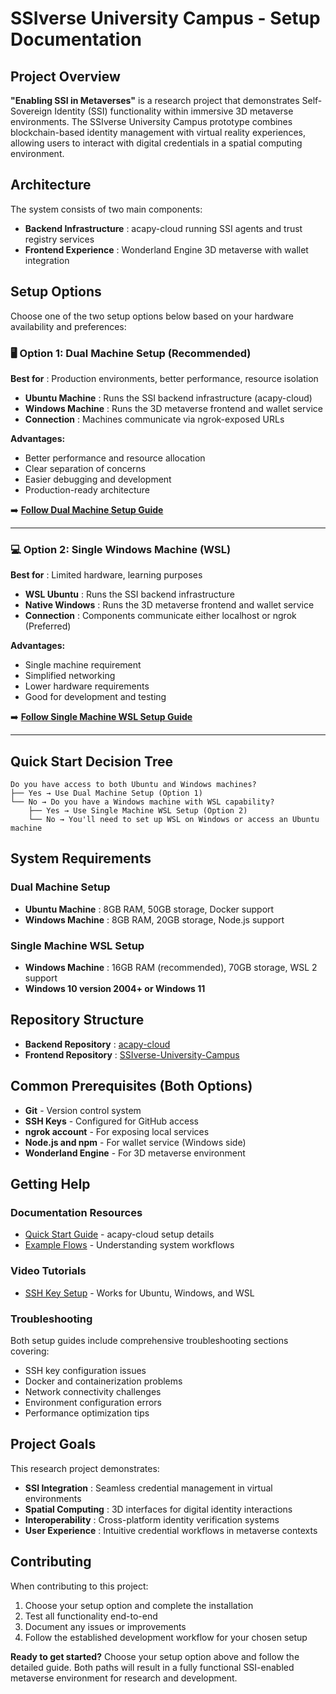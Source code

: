 # SSIverse University Campus - Setup Documentation

## Project Overview

**"Enabling SSI in Metaverses"** is a research project that demonstrates Self-Sovereign Identity (SSI) functionality within immersive 3D metaverse environments. The SSIverse University Campus prototype combines blockchain-based identity management with virtual reality experiences, allowing users to interact with digital credentials in a spatial computing environment.

## Architecture

The system consists of two main components:

* **Backend Infrastructure** : acapy-cloud running SSI agents and trust registry services
* **Frontend Experience** : Wonderland Engine 3D metaverse with wallet integration

## Setup Options

Choose one of the two setup options below based on your hardware availability and preferences:

### 🖥️ Option 1: Dual Machine Setup (Recommended)

 **Best for** : Production environments, better performance, resource isolation

* **Ubuntu Machine** : Runs the SSI backend infrastructure (acapy-cloud)
* **Windows Machine** : Runs the 3D metaverse frontend and wallet service
* **Connection** : Machines communicate via ngrok-exposed URLs

**Advantages:**

* Better performance and resource allocation
* Clear separation of concerns
* Easier debugging and development
* Production-ready architecture

➡️ **[Follow Dual Machine Setup Guide](https://claude.ai/chat/DUAL_MACHINE_SETUP.md)**

---

### 💻 Option 2: Single Windows Machine (WSL)

 **Best for** : Limited hardware, learning purposes

* **WSL Ubuntu** : Runs the SSI backend infrastructure
* **Native Windows** : Runs the 3D metaverse frontend and wallet service
* **Connection** : Components communicate either localhost or ngrok (Preferred)

**Advantages:**

* Single machine requirement
* Simplified networking
* Lower hardware requirements
* Good for development and testing

➡️ **[Follow Single Machine WSL Setup Guide](https://claude.ai/chat/WSL_SINGLE_MACHINE_SETUP.md)**

---

## Quick Start Decision Tree

```
Do you have access to both Ubuntu and Windows machines?
├── Yes → Use Dual Machine Setup (Option 1)
└── No → Do you have a Windows machine with WSL capability?
    ├── Yes → Use Single Machine WSL Setup (Option 2)
    └── No → You'll need to set up WSL on Windows or access an Ubuntu machine
```

## System Requirements

### Dual Machine Setup

* **Ubuntu Machine** : 8GB RAM, 50GB storage, Docker support
* **Windows Machine** : 8GB RAM, 20GB storage, Node.js support

### Single Machine WSL Setup

* **Windows Machine** : 16GB RAM (recommended), 70GB storage, WSL 2 support
* **Windows 10 version 2004+ or Windows 11**

## Repository Structure

* **Backend Repository** : [acapy-cloud](https://github.com/Lycanthrope8/acapy-cloud.git)
* **Frontend Repository** : [SSIverse-University-Campus](https://github.com/Lycanthrope8/SSIverse-University-Campus.git)

## Common Prerequisites (Both Options)

* **Git** - Version control system
* **SSH Keys** - Configured for GitHub access
* **ngrok account** - For exposing local services
* **Node.js and npm** - For wallet service (Windows side)
* **Wonderland Engine** - For 3D metaverse environment

## Getting Help

### Documentation Resources

* [Quick Start Guide](https://github.com/Lycanthrope8/acapy-cloud/blob/master/docs/src/Quick%20Start%20Guide.md) - acapy-cloud setup details
* [Example Flows](https://github.com/Lycanthrope8/acapy-cloud/blob/master/docs/src/Example%20Flows.md) - Understanding system workflows

### Video Tutorials

* [SSH Key Setup](https://youtu.be/Zzqtj0sRB1k) - Works for Ubuntu, Windows, and WSL

### Troubleshooting

Both setup guides include comprehensive troubleshooting sections covering:

* SSH key configuration issues
* Docker and containerization problems
* Network connectivity challenges
* Environment configuration errors
* Performance optimization tips

## Project Goals

This research project demonstrates:

* **SSI Integration** : Seamless credential management in virtual environments
* **Spatial Computing** : 3D interfaces for digital identity interactions
* **Interoperability** : Cross-platform identity verification systems
* **User Experience** : Intuitive credential workflows in metaverse contexts

## Contributing

When contributing to this project:

1. Choose your setup option and complete the installation
2. Test all functionality end-to-end
3. Document any issues or improvements
4. Follow the established development workflow for your chosen setup


**Ready to get started?** Choose your setup option above and follow the detailed guide. Both paths will result in a fully functional SSI-enabled metaverse environment for research and development.
